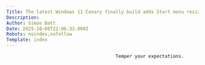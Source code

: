```yaml
---
Title: The latest Windows 11 Canary finally build adds Start menu resizing, but not in the way you want
Description: 
Author: Simon Batt
Date: 2025-10-08T22:06:33.000Z
Robots: noindex,nofollow
Template: index
---
```


                                            Temper your expectations.
                                        